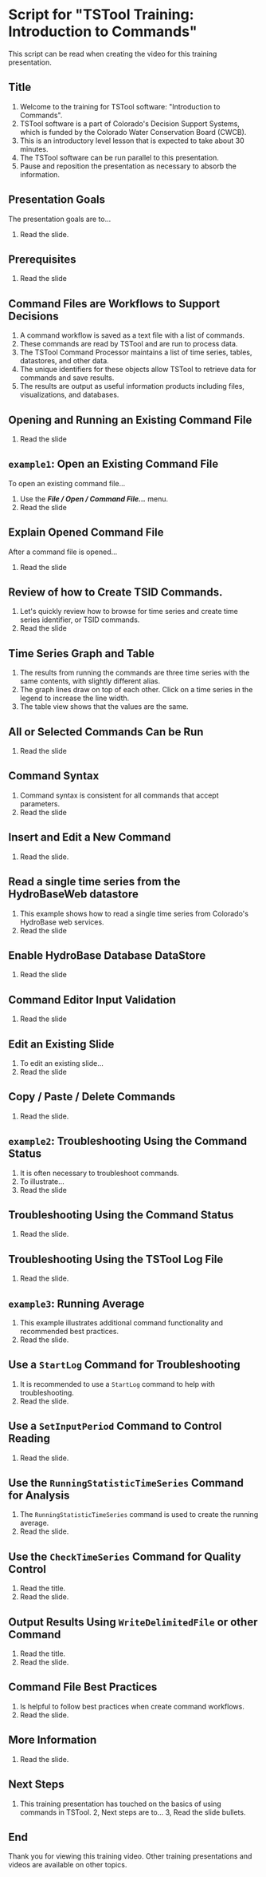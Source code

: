 # Script for "TSTool Training: Introduction to Commands"

This script can be read when creating the video for this training presentation.

## Title

1. Welcome to the training for TSTool software: "Introduction to Commands".
2. TSTool software is a part of Colorado's Decision Support Systems,
which is funded by the Colorado Water Conservation Board (CWCB).
3. This is an introductory level lesson that is expected to take about 30 minutes.
4. The TSTool software can be run parallel to this presentation.
5. Pause and reposition the presentation as necessary to absorb the information.

## Presentation Goals

The presentation goals are to...

1. Read the slide.

## Prerequisites

1. Read the slide

## Command Files are Workflows to Support Decisions

1. A command workflow is saved as a text file with a list of commands.
2. These commands are read by TSTool and are run to process data.
3. The TSTool Command Processor maintains a list of time series, tables, datastores, and other data.
4. The unique identifiers for these objects allow TSTool to retrieve data for commands and save results.
5. The results are output as useful information products including files, visualizations, and databases.

## Opening and Running an Existing Command File

1. Read the slide

## `example1`: Open an Existing Command File

To open an existing command file...

1. Use the ***File / Open / Command File...*** menu.
2. Read the slide

## Explain Opened Command File

After a command file is opened...

1. Read the slide

## Review of how to Create TSID Commands.

1. Let's quickly review how to browse for time series and create time series identifier, or TSID commands.
2. Read the slide

## Time Series Graph and Table

1. The results from running the commands are three time series with the same contents, with slightly different alias.
2. The graph lines draw on top of each other.  Click on a time series in the legend to increase the line width.
3. The table view shows that the values are the same.

## All or Selected Commands Can be Run

1. Read the slide

## Command Syntax

1. Command syntax is consistent for all commands that accept parameters.
2. Read the slide

## Insert and Edit a New Command

1. Read the slide.

## Read a single time series from the HydroBaseWeb datastore

1. This example shows how to read a single time series from Colorado's HydroBase web services.
2. Read the slide

## Enable HydroBase Database DataStore

1. Read the slide

## Command Editor Input Validation

1. Read the slide

## Edit an Existing Slide

1. To edit an existing slide...
2. Read the slide

## Copy / Paste / Delete Commands

1. Read the slide.

## `example2`: Troubleshooting Using the Command Status

1. It is often necessary to troubleshoot commands.
2. To illustrate...
3. Read the slide

## Troubleshooting Using the Command Status

1. Read the slide.

## Troubleshooting Using the TSTool Log File

1. Read the slide.

## `example3`: Running Average

1. This example illustrates additional command functionality and recommended best practices.
2. Read the slide.

## Use a `StartLog` Command for Troubleshooting

1. It is recommended to use a `StartLog` command to help with troubleshooting.
2. Read the slide.

## Use a `SetInputPeriod` Command to Control Reading

1. Read the slide.

## Use the `RunningStatisticTimeSeries` Command for Analysis

1. The `RunningStatisticTimeSeries` command is used to create the running average.
2. Read the slide.

## Use the `CheckTimeSeries` Command for Quality Control

1. Read the title.
2. Read the slide.

## Output Results Using `WriteDelimitedFile` or other Command

1. Read the title.
2. Read the slide.

## Command File Best Practices

1. Is helpful to follow best practices when create command workflows.
2. Read the slide.

## More Information

1. Read the slide.

## Next Steps

1. This training presentation has touched on the basics of using commands in TSTool.
2, Next steps are to...
3, Read the slide bullets.

## End

Thank you for viewing this training video.
Other training presentations and videos are available on other topics.
